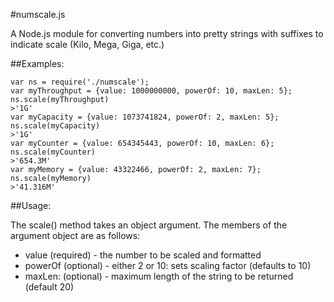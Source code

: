 #numscale.js

A Node.js module for converting numbers into pretty strings with suffixes
to indicate scale (Kilo, Mega, Giga, etc.)

##Examples:

	var ns = require('./numscale');
	var myThroughput = {value: 1000000000, powerOf: 10, maxLen: 5};
	ns.scale(myThroughput)
	>'1G'
	var myCapacity = {value: 1073741824, powerOf: 2, maxLen: 5};
	ns.scale(myCapacity)
	>'1G'
	var myCounter = {value: 654345443, powerOf: 10, maxLen: 6};
	ns.scale(myCounter)
	>'654.3M'
	var myMemory = {value: 43322466, powerOf: 2, maxLen: 7};
	ns.scale(myMemory)
	>'41.316M'

##Usage:

The scale() method takes an object argument.  The members of the argument object
are as follows:

* value (required) - the number to be scaled and formatted
* powerOf (optional) - either 2 or 10: sets scaling factor (defaults to 10)
* maxLen: (optional) - maximum length of the string to be returned (default 20)
